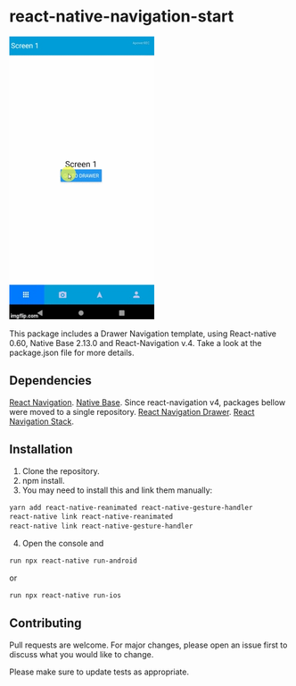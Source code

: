 #  react-native-navigation-start

![](Examples/NavigationDrawer.gif)

This package includes a Drawer Navigation template, using React-native 0.60, Native Base 2.13.0 and React-Navigation v.4. Take a look at the package.json file for more details.

## Dependencies
[React Navigation](https://github.com/react-navigation/react-navigation).
[Native Base](https://docs.nativebase.io/docs/GetStarted.html).
Since react-navigation v4, packages bellow were moved to a single repository.
[React Navigation Drawer](https://github.com/react-navigation/drawer).
[React Navigation Stack](https://github.com/react-navigation/stack).

## Installation

1. Clone the repository.
2. npm install.
3. You may need to install this and link them manually:
```bash
yarn add react-native-reanimated react-native-gesture-handler
react-native link react-native-reanimated
react-native link react-native-gesture-handler
```
4. Open the console and 
```bash
run npx react-native run-android
```
or
```bash
run npx react-native run-ios
```
## Contributing
Pull requests are welcome. For major changes, please open an issue first to discuss what you would like to change.

Please make sure to update tests as appropriate.
